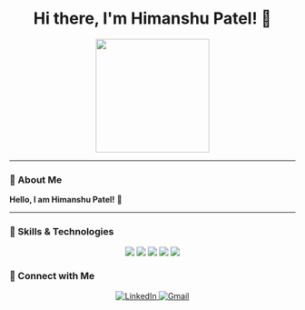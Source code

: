 <h1 align="center">Hi there, I'm Himanshu Patel! 👋</h1>

<p align="center">
  <img src="/mnt/data/converted.gif" width="200" />
</p>

---

### 🚀 About Me

**Hello, I am Himanshu Patel!** 🌟

---

### 🌟 Skills & Technologies

<p align="center">
  <img src="https://img.shields.io/badge/MySQL-FF5733?style=for-the-badge&logo=mysql&logoColor=white" />
  <img src="https://img.shields.io/badge/PostgreSQL-6A1B9A?style=for-the-badge&logo=postgresql&logoColor=white" />
  <img src="https://img.shields.io/badge/Python-FFC300?style=for-the-badge&logo=python&logoColor=black" />
  <img src="https://img.shields.io/badge/Power%20BI-FF33FF?style=for-the-badge&logo=powerbi&logoColor=black" />
  <img src="https://img.shields.io/badge/MS%20Excel-4CAF50?style=for-the-badge&logo=microsoft-excel&logoColor=white" />
</p>

### 💋 Connect with Me

<p align="center">
  <a href="https://www.linkedin.com/in/himanshu-patel-7b11ba23a/">
    <img src="https://img.shields.io/badge/LinkedIn-0A66C2?style=for-the-badge&logo=linkedin&logoColor=white" alt="LinkedIn" />
  </a>
  <a href="mailto:hp3554887@gmail.com">
    <img src="https://img.shields.io/badge/Gmail-D14836?style=for-the-badge&logo=gmail&logoColor=white" alt="Gmail" />
  </a>
</p>

